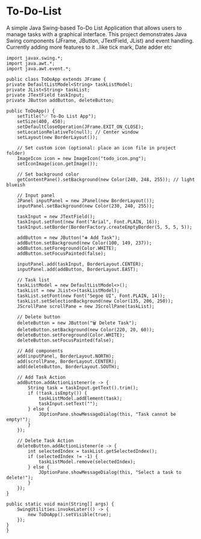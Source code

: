# To-Do-List
A simple Java Swing-based To-Do List Application that allows users to manage tasks with a graphical interface. This project demonstrates Java Swing components (JFrame, JButton, JTextField, JList) and event handling.   Currently adding more features to it ..like tick mark, Date adder etc

    import javax.swing.*;
    import java.awt.*;
    import java.awt.event.*;

    public class ToDoApp extends JFrame {
    private DefaultListModel<String> taskListModel;
    private JList<String> taskList;
    private JTextField taskInput;
    private JButton addButton, deleteButton;

    public ToDoApp() {
        setTitle("✅ To-Do List App");
        setSize(400, 450);
        setDefaultCloseOperation(JFrame.EXIT_ON_CLOSE);
        setLocationRelativeTo(null); // Center window
        setLayout(new BorderLayout());

        // Set custom icon (optional: place an icon file in project folder)
        ImageIcon icon = new ImageIcon("todo_icon.png");
        setIconImage(icon.getImage());

        // Set background color
        getContentPane().setBackground(new Color(240, 248, 255)); // light blueish

        // Input panel
        JPanel inputPanel = new JPanel(new BorderLayout());
        inputPanel.setBackground(new Color(230, 240, 255));

        taskInput = new JTextField();
        taskInput.setFont(new Font("Arial", Font.PLAIN, 16));
        taskInput.setBorder(BorderFactory.createEmptyBorder(5, 5, 5, 5));

        addButton = new JButton("➕ Add Task");
        addButton.setBackground(new Color(100, 149, 237));
        addButton.setForeground(Color.WHITE);
        addButton.setFocusPainted(false);

        inputPanel.add(taskInput, BorderLayout.CENTER);
        inputPanel.add(addButton, BorderLayout.EAST);

        // Task list
        taskListModel = new DefaultListModel<>();
        taskList = new JList<>(taskListModel);
        taskList.setFont(new Font("Segoe UI", Font.PLAIN, 14));
        taskList.setSelectionBackground(new Color(135, 206, 250));
        JScrollPane scrollPane = new JScrollPane(taskList);

        // Delete button
        deleteButton = new JButton("🗑️ Delete Task");
        deleteButton.setBackground(new Color(220, 20, 60));
        deleteButton.setForeground(Color.WHITE);
        deleteButton.setFocusPainted(false);

        // Add components
        add(inputPanel, BorderLayout.NORTH);
        add(scrollPane, BorderLayout.CENTER);
        add(deleteButton, BorderLayout.SOUTH);

        // Add Task Action
        addButton.addActionListener(e -> {
            String task = taskInput.getText().trim();
            if (!task.isEmpty()) {
                taskListModel.addElement(task);
                taskInput.setText("");
            } else {
                JOptionPane.showMessageDialog(this, "Task cannot be empty!");
            }
        });

        // Delete Task Action
        deleteButton.addActionListener(e -> {
            int selectedIndex = taskList.getSelectedIndex();
            if (selectedIndex != -1) {
                taskListModel.remove(selectedIndex);
            } else {
                JOptionPane.showMessageDialog(this, "Select a task to delete!");
            }
        });
    }

    public static void main(String[] args) {
        SwingUtilities.invokeLater(() -> {
            new ToDoApp().setVisible(true);
        });
    }
    }

       

   
